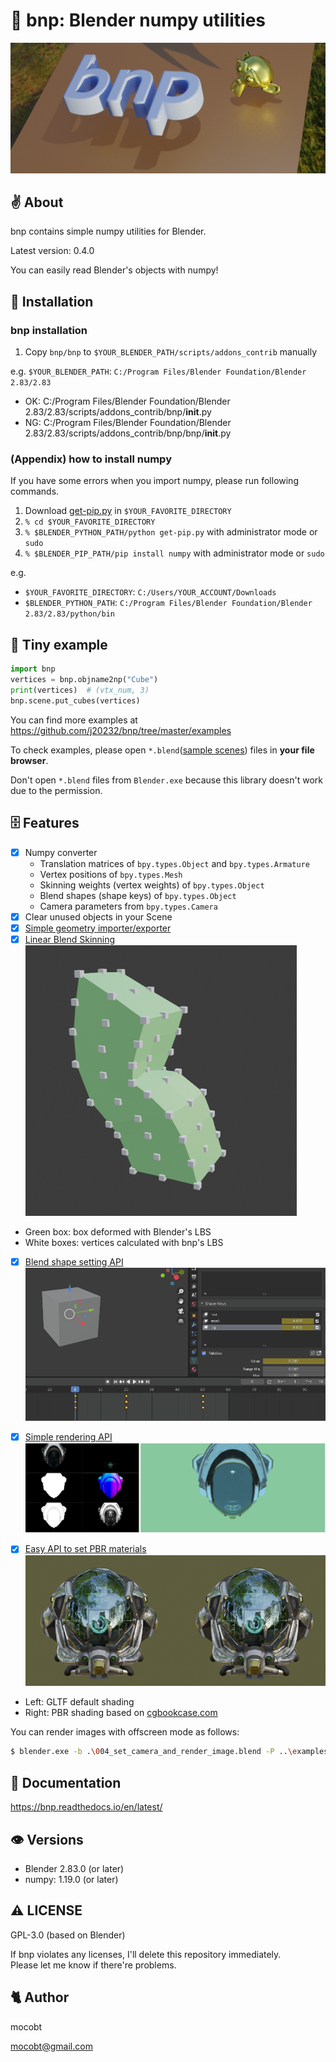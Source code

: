 # 🐣 bnp: Blender numpy utilities

![](https://github.com/j20232/bnp/blob/master/assets/logo.png)

## ✌ About

bnp contains simple numpy utilities for Blender.

Latest version: 0.4.0

You can easily read Blender's objects with numpy!

## 🚶 Installation

### bnp installation

1. Copy `bnp/bnp` to `$YOUR_BLENDER_PATH/scripts/addons_contrib` manually

e.g. `$YOUR_BLENDER_PATH`: `C:/Program Files/Blender Foundation/Blender 2.83/2.83`

- OK: C:/Program Files/Blender Foundation/Blender 2.83/2.83/scripts/addons_contrib/bnp/**init**.py
- NG: C:/Program Files/Blender Foundation/Blender 2.83/2.83/scripts/addons_contrib/bnp/bnp/**init**.py

### (Appendix) how to install numpy

If you have some errors when you import numpy, please run following commands.

1. Download [get-pip.py](https://bootstrap.pypa.io/get-pip.py) in `$YOUR_FAVORITE_DIRECTORY`
2. `% cd $YOUR_FAVORITE_DIRECTORY`
3. `% $BLENDER_PYTHON_PATH/python get-pip.py` with administrator mode or `sudo`
4. `% $BLENDER_PIP_PATH/pip install numpy` with administrator mode or `sudo`

e.g.

- `$YOUR_FAVORITE_DIRECTORY`: `C:/Users/YOUR_ACCOUNT/Downloads`
- `$BLENDER_PYTHON_PATH`: `C:/Program Files/Blender Foundation/Blender 2.83/2.83/python/bin`

## 🎲 Tiny example

```py
import bnp
vertices = bnp.objname2np("Cube")
print(vertices)  # (vtx_num, 3)
bnp.scene.put_cubes(vertices)
```

You can find more examples at https://github.com/j20232/bnp/tree/master/examples

To check examples, please open `*.blend`([sample scenes](https://github.com/j20232/bnp/tree/master/samples)) files in **your file browser**.

Don't open `*.blend` files from `Blender.exe` because this library doesn't work due to the permission.

## 🗄 Features

- [x] Numpy converter
  - Translation matrices of `bpy.types.Object` and `bpy.types.Armature`
  - Vertex positions of `bpy.types.Mesh`
  - Skinning weights (vertex weights) of `bpy.types.Object`
  - Blend shapes (shape keys) of `bpy.types.Object`
  - Camera parameters from `bpy.types.Camera`
- [x] Clear unused objects in your Scene
- [x] [Simple geometry importer/exporter](https://github.com/j20232/bnp/blob/master/examples/001_load_mesh.py)
- [x] [Linear Blend Skinning](https://github.com/j20232/bnp/blob/master/examples/002_lbs.py)  
![](https://github.com/j20232/bnp/blob/master/assets/screenshots/lbs.png)
 - Green box: box deformed with Blender's LBS
 - White boxes: vertices calculated with bnp's LBS

- [x] [Blend shape setting API](https://github.com/j20232/bnp/blob/master/examples/003_blendshape.py)  
![](https://github.com/j20232/bnp/blob/master/assets/screenshots/blend_shapes.gif)

- [x] [Simple rendering API](https://github.com/j20232/bnp/blob/master/examples/004_set_camera_and_render_image.py)  
![](https://github.com/j20232/bnp/blob/master/assets/screenshots/gbuffer.png)

- [x] [Easy API to set PBR materials](https://github.com/j20232/bnp/blob/master/examples/005_assign_pbr_materials.py)  
![](https://github.com/j20232/bnp/blob/master/assets/screenshots/pbr_material.png)
 - Left: GLTF default shading
 - Right: PBR shading based on [cgbookcase.com](https://www.cgbookcase.com/textures/how-to-use-pbr-textures-in-blender)

You can render images with offscreen mode as follows:

```sh
$ blender.exe -b .\004_set_camera_and_render_image.blend -P ..\examples\004_set_camera_and_render_image.py
```

## 📄 Documentation

https://bnp.readthedocs.io/en/latest/

## 👁 Versions

- Blender 2.83.0 (or later)
- numpy: 1.19.0 (or later)

## ⚠️ LICENSE

GPL-3.0 (based on Blender)

If bnp violates any licenses, I'll delete this repository immediately.  
Please let me know if there're problems.

## 🐈 Author

mocobt

mocobt@gmail.com
